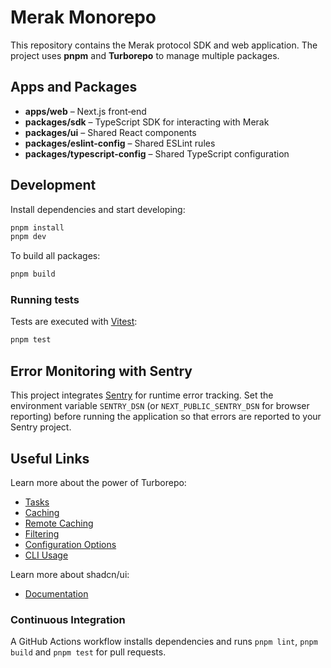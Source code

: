 # Merak Monorepo

This repository contains the Merak protocol SDK and web application. The project uses **pnpm** and **Turborepo** to manage multiple packages.

## Apps and Packages

- **apps/web** – Next.js front‑end
- **packages/sdk** – TypeScript SDK for interacting with Merak
- **packages/ui** – Shared React components
- **packages/eslint-config** – Shared ESLint rules
- **packages/typescript-config** – Shared TypeScript configuration

## Development

Install dependencies and start developing:

```bash
pnpm install
pnpm dev
```

To build all packages:

```bash
pnpm build
```

### Running tests

Tests are executed with [Vitest](https://vitest.dev/):

```bash
pnpm test
```

## Error Monitoring with Sentry

This project integrates [Sentry](https://sentry.io/) for runtime error tracking.
Set the environment variable `SENTRY_DSN` (or `NEXT_PUBLIC_SENTRY_DSN` for
browser reporting) before running the application so that errors are reported to
your Sentry project.

## Useful Links

Learn more about the power of Turborepo:

- [Tasks](https://turbo.build/repo/docs/core-concepts/monorepos/running-tasks)
- [Caching](https://turbo.build/repo/docs/core-concepts/caching)
- [Remote Caching](https://turbo.build/repo/docs/core-concepts/remote-caching)
- [Filtering](https://turbo.build/repo/docs/core-concepts/monorepos/filtering)
- [Configuration Options](https://turbo.build/repo/docs/reference/configuration)
- [CLI Usage](https://turbo.build/repo/docs/reference/command-line-reference)

Learn more about shadcn/ui:

- [Documentation](https://ui.shadcn.com/docs)
### Continuous Integration

A GitHub Actions workflow installs dependencies and runs `pnpm lint`, `pnpm build` and `pnpm test` for pull requests.
